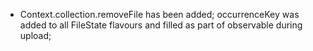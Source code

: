 - Context.collection.removeFile has been added; occurrenceKey was added to all FileState flavours and filled as part of observable during upload;